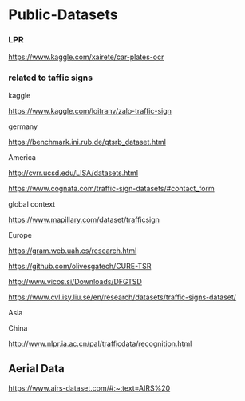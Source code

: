 # Public-Datasets

### LPR

https://www.kaggle.com/xairete/car-plates-ocr


### related to taffic signs

kaggle

https://www.kaggle.com/loitranv/zalo-traffic-sign



germany 

https://benchmark.ini.rub.de/gtsrb_dataset.html

America

http://cvrr.ucsd.edu/LISA/datasets.html

https://www.cognata.com/traffic-sign-datasets/#contact_form

global context

https://www.mapillary.com/dataset/trafficsign

Europe

https://gram.web.uah.es/research.html

https://github.com/olivesgatech/CURE-TSR

http://www.vicos.si/Downloads/DFGTSD

https://www.cvl.isy.liu.se/en/research/datasets/traffic-signs-dataset/


Asia

China

http://www.nlpr.ia.ac.cn/pal/trafficdata/recognition.html


## Aerial Data

https://www.airs-dataset.com/#:~:text=AIRS%20


